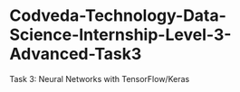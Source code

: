 # Codveda-Technology-Data-Science-Internship-Level-3-Advanced-Task3
Task 3: Neural Networks with  TensorFlow/Keras
